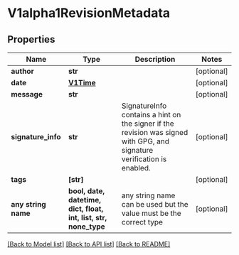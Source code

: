 # V1alpha1RevisionMetadata


## Properties
Name | Type | Description | Notes
------------ | ------------- | ------------- | -------------
**author** | **str** |  | [optional] 
**date** | [**V1Time**](V1Time.md) |  | [optional] 
**message** | **str** |  | [optional] 
**signature_info** | **str** | SignatureInfo contains a hint on the signer if the revision was signed with GPG, and signature verification is enabled. | [optional] 
**tags** | **[str]** |  | [optional] 
**any string name** | **bool, date, datetime, dict, float, int, list, str, none_type** | any string name can be used but the value must be the correct type | [optional]

[[Back to Model list]](../README.md#documentation-for-models) [[Back to API list]](../README.md#documentation-for-api-endpoints) [[Back to README]](../README.md)


